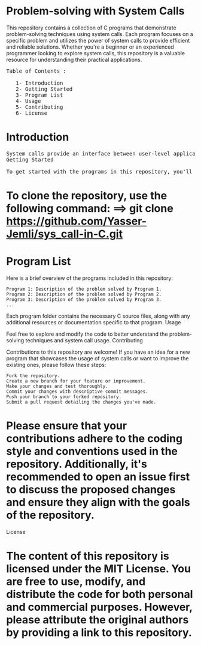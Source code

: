 # Problem-solving with System Calls

This repository contains a collection of C programs that demonstrate problem-solving techniques using system calls. Each program focuses on a specific problem and utilizes the power of system calls to provide efficient and reliable solutions. Whether you're a beginner or an experienced programmer looking to explore system calls, this repository is a valuable resource for understanding their practical applications.
<pre>
Table of Contents : 

   1- Introduction
   2- Getting Started
   3- Program List
   4- Usage
   5- Contributing
   6- License
</pre>

# Introduction

<pre>
System calls provide an interface between user-level applications and the underlying operating system. By leveraging system calls, we can interact directly with the kernel and access low-level functionalities that are crucial for solving various problems efficiently. This repository aims to showcase the usage of system calls to tackle real-world scenarios in C programming.
Getting Started

To get started with the programs in this repository, you'll need a Linux-based operating system. The examples provided rely on system calls specific to the Linux kernel. If you're using a different operating system, some system calls may not be available or may have different syntax.
</pre>

# To clone the repository, use the following command: ==>   git clone https://github.com/Yasser-Jemli/sys_call-in-C.git

# Program List

Here is a brief overview of the programs included in this repository:

    Program 1: Description of the problem solved by Program 1.
    Program 2: Description of the problem solved by Program 2.
    Program 3: Description of the problem solved by Program 3.
    ...

Each program folder contains the necessary C source files, along with any additional resources or documentation specific to that program.
Usage


Feel free to explore and modify the code to better understand the problem-solving techniques and system call usage.
Contributing

Contributions to this repository are welcome! If you have an idea for a new program that showcases the usage of system calls or want to improve the existing ones, please follow these steps:

    Fork the repository.
    Create a new branch for your feature or improvement.
    Make your changes and test thoroughly.
    Commit your changes with descriptive commit messages.
    Push your branch to your forked repository.
    Submit a pull request detailing the changes you've made.

# Please ensure that your contributions adhere to the coding style and conventions used in the repository. Additionally, it's recommended to open an issue first to discuss the proposed changes and ensure they align with the goals of the repository.
License

# The content of this repository is licensed under the MIT License. You are free to use, modify, and distribute the code for both personal and commercial purposes. However, please attribute the original authors by providing a link to this repository.
